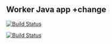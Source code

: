 ## Worker Java app +change
  
[![Build Status](http://35.228.204.147:8080/buildStatus/icon?job=instavote%2Fworker-build&subject=Build)](http://35.228.204.147:8080/job/instavote/job/worker-build/)

[![Build Status](http://35.228.204.147:8080/buildStatus/icon?job=instavote%2Fworker-test&subject=UnitTest)](http://35.228.204.147:8080/job/instavote/job/worker-test/)
